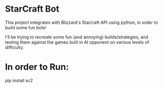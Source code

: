 # StarCraft Bot

This project integrates with Blizzard's Starcraft API using python, in order to build some fun bots!

I'll be trying to recreate some fun (and annoying) builds/strategies, and testing them against the games built in AI opponent on various levels of difficulty.

# In order to Run:

pip install sc2
